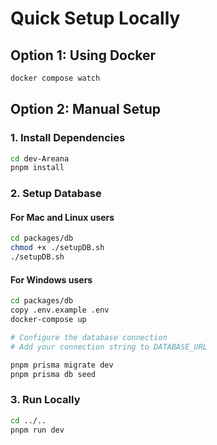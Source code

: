 
# Quick Setup Locally

## Option 1: Using Docker

```bash
docker compose watch
```

## Option 2: Manual Setup

### 1. Install Dependencies
```bash
cd dev-Areana
pnpm install
```

### 2. Setup Database

#### For Mac and Linux users
```bash
cd packages/db
chmod +x ./setupDB.sh
./setupDB.sh
```

#### For Windows users
```bash
cd packages/db
copy .env.example .env
docker-compose up

# Configure the database connection
# Add your connection string to DATABASE_URL

pnpm prisma migrate dev
pnpm prisma db seed
```

### 3. Run Locally
```bash
cd ../..
pnpm run dev
```
